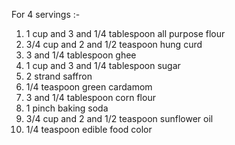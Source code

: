 For 4 servings :-
01) 1 cup and 3 and 1/4 tablespoon all purpose flour
02) 3/4 cup and 2 and 1/2 teaspoon hung curd
03) 3 and 1/4 tablespoon ghee
04) 1 cup and 3 and 1/4 tablespoon sugar
05) 2 strand saffron
06) 1/4 teaspoon green cardamom
07) 3 and 1/4 tablespoon corn flour
08) 1 pinch baking soda
09) 3/4 cup and 2 and 1/2 teaspoon sunflower oil
10) 1/4 teaspoon edible food color